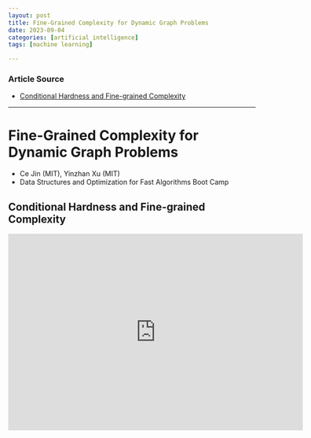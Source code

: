 ```yaml
---
layout: post
title: Fine-Grained Complexity for Dynamic Graph Problems
date: 2023-09-04
categories: [artificial intelligence]
tags: [machine learning]

---
```


### Article Source

* [Conditional Hardness and Fine-grained Complexity](https://www.youtube.com/watch?v=TBfe4Sg1VxI)

---

# Fine-Grained Complexity for Dynamic Graph Problems

* Ce Jin (MIT), Yinzhan Xu (MIT)
* Data Structures and Optimization for Fast Algorithms Boot Camp


## Conditional Hardness and Fine-grained Complexity

<iframe width="600" height="400" src="https://www.youtube.com/embed/TBfe4Sg1VxI?si=3AvmT4ZZS4zjw7VP" title="YouTube video player" frameborder="0" allow="accelerometer; autoplay; clipboard-write; encrypted-media; gyroscope; picture-in-picture; web-share" allowfullscreen></iframe>